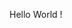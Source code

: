 Hello World !

<!---
- 👋 Hi, I’m @georgetoloraia
- 👀 I’m interested in ...
- 🌱 I’m currently learning ...
- 💞️ I’m looking to collaborate on ...
- 📫 How to reach me ...
--->
<!---
georgetoloraia/georgetoloraia is a ✨ special ✨ repository because its `README.md` (this file) appears on your GitHub profile.
You can click the Preview link to take a look at your changes.
--->
